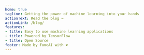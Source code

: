 ```yaml
---
home: true
tagline: Getting the power of machine learning into your hands 
actionText: Read the blog →
actionLink: /blog/
features:
- title: Easy to use machine learning applications
- title: Powered by TensorFlow
- title: Open Source
footer: Made by FuncAI with ❤️
---
```

